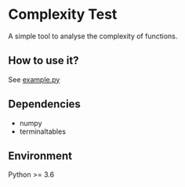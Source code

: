 # Complexity Test
A simple tool to analyse the complexity of functions.

## How to use it?
See [example.py](example.py)

## Dependencies
* numpy
* terminaltables

## Environment
Python >= 3.6